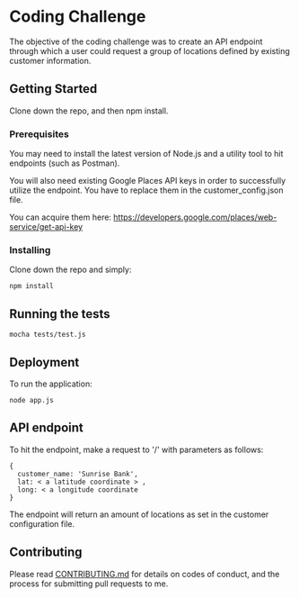 # Coding Challenge

The objective of the coding challenge was to create an API endpoint through which a user could request a group of locations defined by existing customer information.

## Getting Started

Clone down the repo, and then npm install.

### Prerequisites

You may need to install the latest version of Node.js and a utility tool to hit endpoints (such as Postman).

You will also need existing Google Places API keys in order to successfully utilize the endpoint. You have to replace them in the customer_config.json file.

You can acquire them here: https://developers.google.com/places/web-service/get-api-key


### Installing

Clone down the repo and simply: 

```
npm install
```


## Running the tests


```
mocha tests/test.js
```


## Deployment

To run the application:

```
node app.js
```

## API endpoint

To hit the endpoint, make a request to '/' with parameters as follows:

```
{ 
  customer_name: 'Sunrise Bank',
  lat: < a latitude coordinate > ,
  long: < a longitude coordinate
}
```

The endpoint will return an amount of locations as set in the customer configuration file.

## Contributing

Please read [CONTRIBUTING.md](https://gist.github.com/PurpleBooth/b24679402957c63ec426) for details on codes of conduct, and the process for submitting pull requests to me.


